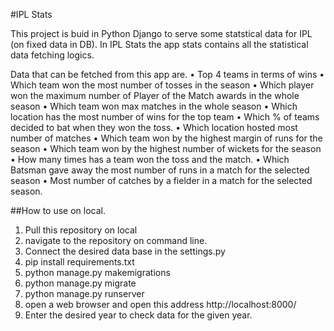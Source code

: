 #IPL Stats

This project is buid in Python Django to serve some statstical data for IPL (on fixed data in DB).
In IPL Stats the app stats contains all the statistical data fetching logics.

Data that can be fetched from this app are.
    • Top 4 teams in terms of wins
    • Which team won the most number of tosses in the season
    • Which player won the maximum number of Player of the Match awards in the whole season
    • Which team won max matches in the whole season
    • Which location has the most number of wins for the top team
    • Which % of teams decided to bat when they won the toss.
    • Which location hosted most number of matches 
    • Which team won by the highest margin of runs for the season
    • Which team won by the highest number of wickets for the season
    • How many times has a team won the toss and the match.
    • Which Batsman gave away the most number of runs in a match for the selected season
    • Most number of catches by a fielder in a match for the selected season.

##How to use on local.
1. Pull this repository on local
2. navigate to the repository on command line.
3. Connect the desired data base in the settings.py
4. pip install requirements.txt
5. python manage.py makemigrations
6. python manage.py migrate
7. python manage.py runserver
8. open a web browser and open this address http://localhost:8000/
9. Enter the desired year to check data for the given year.
